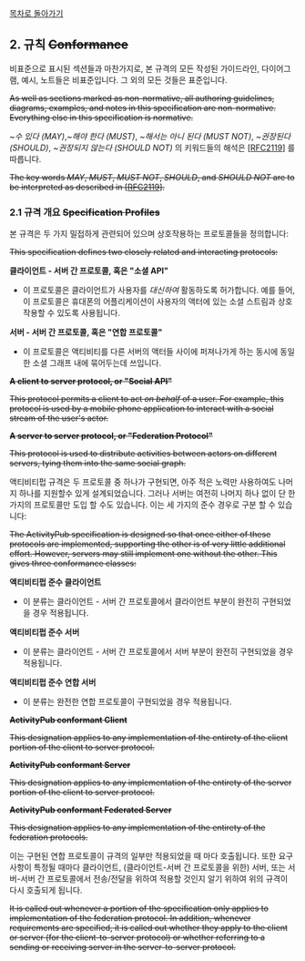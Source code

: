 [목차로 돌아가기](ActivityPubContents.md)

## 2. 규칙 ~~Conformance~~

비표준으로 표시된 섹션들과 마찬가지로, 본 규격의 모든 작성된 가이드라인, 다이어그램, 예시, 노트들은 비표준입니다. 그 외의 모든 것들은 표준입니다.

~~As well as sections marked as non-normative, all authoring guidelines, diagrams, examples, and notes in this specification are non-normative. Everything else in this specification is normative.~~

[//]: # "참조: [(W3C))HTML Media Capture](https://techhtml.github.io/html-media-capture/#conformance)"

*~수 있다 (MAY)*,*~해야 한다 (MUST)*, *~해서는 아니 된다 (MUST NOT)*, *~권장된다 (SHOULD)*, *~권장되지 않는다 (SHOULD NOT)* 의 키워드들의 해석은  [[RFC2119](https://www.w3.org/TR/activitypub/#bib-RFC2119)] 를 따릅니다.  

~~The key words  *MAY*, *MUST*, *MUST NOT*, *SHOULD*, and *SHOULD NOT* are    to be interpreted as described in [[RFC2119](https://www.w3.org/TR/activitypub/#bib-RFC2119)].~~

### 2.1 규격 개요 ~~Specification Profiles~~

본 규격은 두 가지 밀접하게 관련되어 있으며 상호작용하는 프로토콜들을 정의합니다:

~~This specification defines two closely related and interacting protocols:~~

**클라이언트 - 서버 간 프로토콜, 혹은 "소셜 API"**
- 이 프로토콜은 클라이언트가 사용자를 *대신하여* 활동하도록 허가합니다. 예를 들어, 이 프로토콜은 휴대폰의 어플리케이션이 사용자의 액터에 있는 소셜 스트림과 상호작용할 수 있도록 사용됩니다. 
  
**서버 - 서버 간 프로토콜, 혹은 "연합 프로토콜"** 
- 이 프로토콜은 액티비티를 다른 서버의 액터들 사이에 퍼져나가게 하는 동시에 동일한 소셜 그래프 내에 묶어두는데 쓰입니다.

~~**A client to server protocol, or "Social API"**~~

~~This protocol permits a client to act *on behalf* of a user.  For example, this protocol is used by a mobile phone application to interact with a social stream of the user's actor.~~

~~**A  server to server protocol, or "Federation Protocol"**~~

~~This protocol is used to distribute activities between actors on different servers, tying them into the same social graph.~~

액티비티펍 규격은 두 프로토콜 중 하나가 구현되면, 아주 적은 노력만 사용하여도 나머지 하나를 지원할수 있게 설계되었습니다. 그러나 서버는 여전히 나머지 하나 없이 단 한 가지의 프로토콜만 도입 할 수도 있습니다. 이는 세 가지의 준수 경우로 구분 할 수 있습니다:

~~The ActivityPub specification is designed so that once either of these protocols are implemented, supporting the other is of very little additional effort. However, servers may still implement one without the other. This gives three conformance classes:~~

**액티비티펍 준수 클라이언트**
- 이 분류는 클라이언트 - 서버 간 프로토콜에서 클라이언트 부분이 완전히 구현되었을 경우 적용됩니다.

**액티비티펍 준수 서버**
- 이 분류는 클라이언트 - 서버 간 프로토콜에서 서버 부분이 완전히 구현되었을 경우 적용됩니다.

**액티비티펍 준수 연합 서버**
- 이 분류는 완전한 연합 프로토콜이 구현되었을 경우 적용됩니다.

~~**ActivityPub conformant Client**~~

~~This designation applies to any implementation of the entirety of the client portion of the client to server protocol.~~

~~**ActivityPub conformant Server**~~

~~This designation applies to any implementation of the entirety of the server portion of the client to server protocol.~~

~~**ActivityPub conformant Federated Server**~~

 ~~This designation applies to any implementation of the entirety of the federation protocols.~~

이는 구현된 연합 프로토콜이 규격의 일부만 적용되었을 때 마다 호출됩니다. 또한 요구사항이 특정될 때마다 클라이언트, (클라이언트-서버 간 프로토콜을 위한) 서버, 또는 서버-서버 간 프로토콜에서 전송/전달을 위하여 적용할 것인지 알기 위하여 위의 규격이 다시 호출되게 됩니다.

~~It is called out whenever a portion of the specification only applies to implementation of the federation protocol. In addition, whenever requirements are specified, it is called out whether they apply to the client or server (for the client-to-server protocol) or whether referring to a sending or receiving server in the server-to-server protocol.~~
